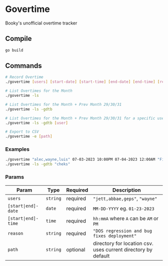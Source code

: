 # Govertime

Booky's unofficial overtime tracker

## Compile

```bash
go build
```

## Commands

```bash
# Record Overtime
./govertime [users] [start-date] [start-time] [end-date] [end-time] [reason]

# List Overtimes for the Month
./govertime -ls

# List Overtimes for the Month + Prev Month 29/30/31
./govertime -ls -gdtb

# List Overtimes for the Month + Prev Month 29/30/31 for a specific user
./govertime -ls -gdtb [user]

# Export to CSV
./govertime -e [path]

```
### Examples

```bash
./govertime "alec,wayne,luis" 07-03-2023 10:00PM 07-04-2023 12:00AM "Fixed bugs for GCash MP"
./govertime -ls -gdtb "cheks"
```

### Params

|Param|Type|Required|Description|
|-----|----|--------|-----------|
|`users`|`string`|required|`"jett,abbae,geps"`, `"wayne"`|
|`[start\|end]-date`|`date`|required| `MM-DD-YYYY` eg. `01-23-2023`|
|`[start\|end]-time`|`time`|required| `hh:mmA` where `A` can be `AM` or `PM`|
|`reason`|`string`|required|`"DOS regression and bug fixes deployment"`|
|`path`|`string`|optional|directory for location csv. uses current directory by default|
